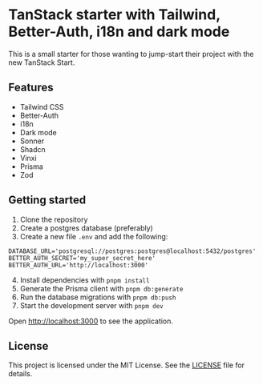 # TanStack starter with Tailwind, Better-Auth, i18n and dark mode

This is a small starter for those wanting to jump-start their project with the new TanStack Start.

## Features

- Tailwind CSS
- Better-Auth
- i18n
- Dark mode
- Sonner
- Shadcn
- Vinxi
- Prisma
- Zod


## Getting started

1. Clone the repository
2. Create a postgres database (preferably)
3. Create a new file `.env` and add the following:

```
DATABASE_URL='postgresql://postgres:postgres@localhost:5432/postgres'
BETTER_AUTH_SECRET='my_super_secret_here'
BETTER_AUTH_URL='http://localhost:3000'

```

4. Install dependencies with `pnpm install`
5. Generate the Prisma client with `pnpm db:generate`
6. Run the database migrations with `pnpm db:push`
7. Start the development server with `pnpm dev`

Open [http://localhost:3000](http://localhost:3000) to see the application.

## License

This project is licensed under the MIT License. See the [LICENSE](LICENSE.md) file for details.
